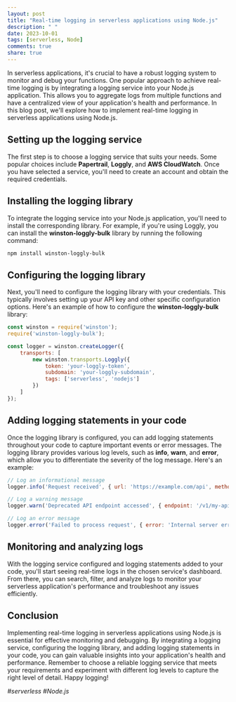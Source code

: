 ```yaml
---
layout: post
title: "Real-time logging in serverless applications using Node.js"
description: " "
date: 2023-10-01
tags: [serverless, Node]
comments: true
share: true
---
```


In serverless applications, it's crucial to have a robust logging system to monitor and debug your functions. One popular approach to achieve real-time logging is by integrating a logging service into your Node.js application. This allows you to aggregate logs from multiple functions and have a centralized view of your application's health and performance. In this blog post, we'll explore how to implement real-time logging in serverless applications using Node.js.

## Setting up the logging service

The first step is to choose a logging service that suits your needs. Some popular choices include **Papertrail**, **Loggly**, and **AWS CloudWatch**. Once you have selected a service, you'll need to create an account and obtain the required credentials.

## Installing the logging library

To integrate the logging service into your Node.js application, you'll need to install the corresponding library. For example, if you're using Loggly, you can install the **winston-loggly-bulk** library by running the following command:

```bash
npm install winston-loggly-bulk
```

## Configuring the logging library

Next, you'll need to configure the logging library with your credentials. This typically involves setting up your API key and other specific configuration options. Here's an example of how to configure the **winston-loggly-bulk** library:

```javascript
const winston = require('winston');
require('winston-loggly-bulk');

const logger = winston.createLogger({
    transports: [
        new winston.transports.Loggly({
            token: 'your-loggly-token',
            subdomain: 'your-loggly-subdomain',
            tags: ['serverless', 'nodejs']
        })
    ]
});
```

## Adding logging statements in your code

Once the logging library is configured, you can add logging statements throughout your code to capture important events or error messages. The logging library provides various log levels, such as **info**, **warn**, and **error**, which allow you to differentiate the severity of the log message. Here's an example:

```javascript
// Log an informational message
logger.info('Request received', { url: 'https://example.com/api', method: 'GET' });

// Log a warning message
logger.warn('Deprecated API endpoint accessed', { endpoint: '/v1/my-api' });

// Log an error message
logger.error('Failed to process request', { error: 'Internal server error' });
```

## Monitoring and analyzing logs

With the logging service configured and logging statements added to your code, you'll start seeing real-time logs in the chosen service's dashboard. From there, you can search, filter, and analyze logs to monitor your serverless application's performance and troubleshoot any issues efficiently.

## Conclusion

Implementing real-time logging in serverless applications using Node.js is essential for effective monitoring and debugging. By integrating a logging service, configuring the logging library, and adding logging statements in your code, you can gain valuable insights into your application's health and performance. Remember to choose a reliable logging service that meets your requirements and experiment with different log levels to capture the right level of detail. Happy logging!

_#serverless #Node.js_